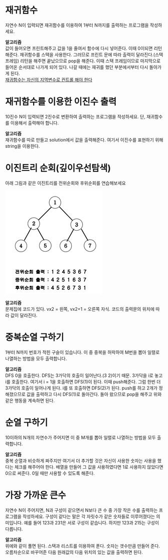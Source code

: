 # 재귀함수

자연수 N이 입력되면 재귀함수를 이용하여 1부터 N까지를 출력하는 프로그램을 작성하세요.

<strong>알고리즘</strong><br>
값이 들어오면 프린트해주고 값을 1을 줄여서 함수에 다시 넣어준다. 이때 0이되면 리턴해준다.
재귀함수를 스택을 사용한다. 그러므로 프린트 문에 따라 출력이 달라진다.(스택 프레임) 리턴을 해주면 끝났으므로 pop을 해준다. 이때 스택 프레임이므로 마지막으로 들어온 순서대로 나가게 되어 있다. 나갈 때에는 재귀를 했던 부분에서부터 다시 돌아가게 된다. 
<br><u>재귀함수는 자신의 지역변수로 컨트롤 해야 한다</u>

# 재귀함수를 이용한 이진수 출력

10진수 N이 입력되면 2진수로 변환하여 출력하는 프로그램을 작성하세요.
단, 재귀함수를 이용해서 출력해야 합니다.

<strong>알고리즘</strong><br>
재귀함수를 따로 만들고 solution에서 값을 출력해준다. 여기서 이진수를 표현하기 위해 string을 이용한다.

# 이진트리 순회(깊이우선탐색)

아래 그림과 같은 이진트리를 전위순회와 후위순회를 연습해보세요
<p><img src = "./DFS.PNG"></p>

<strong>알고리즘</strong><br>
문제집에 코드가 있다. vx2 = 왼쪽, vx2+1 = 오른쪽 자식. 코드의 출력문의 위치에 따라 값이 달라진다.

# 중복순열 구하기

1부터 N까지 번호가 적힌 구슬이 있습니다. 이 중 중복을 허락하여 M번을 뽑아 일렬로 나열하는 방법을 모두 출력합니다.

<strong>알고리즘</strong><br>
DFS 0을 호출한다. DFS는 3가닥의 호출이 일어난다.(3 2)이기 때문. 3가닥을 i로 놓고 i를 호출한다. 여기서 i = 1을 호출하면 DFS(1)이 된다. 이때 push해준다. 그럼 한번 더 3가닥의 호출이 일어나게 된다. i를 또 호출하면 DFS(2)가 된다. push를 하고 2개가 정해졌으므로 값을 출력하고 다시 DFS(1)로 돌아간다. 돌아 왔으므로 pop을 해주고 위와 같은 행동을 계속하면 된다.

# 순열 구하기

10이하의 N개의 자연수가 주어지면 이 중 M개를 뽑아 일렬로 나열하는 방법을 모두 출력합니다.

<strong>알고리즘</strong><br>
중복 순열과 비슷하게 짜주지만 여기서 더 추가할 것은 자신이 사용한 숫자는 사용을 했다는 체크를 해주어야 한다. 배열을 만들어 그 값을 사용하였다면 1로 사용하지 않았다면 0으로 써준다. 0일 때만 사용할 수 있도록 해준다.

# 가장 가까운 큰수

자연수 N이 주어지면, N과 구성이 같으면서 N보다 큰 수 중 가장 작은 수를 출력하는 프로그램을 작성하세요.
구성이 같다는 말은 각 자릿수가 같은 숫자들로 이루어졌다는 의미입니다. 예를 들어 123과 231은 서로 구성이 같습니다. 하지만 123과 215는 구성이 다릅니다.

<strong>알고리즘</strong><br>
위에와 같이 풀면 된다. 스택과 리스트를 이용하여 푼다. 숫자는 갯수만큼 만들어 준다. 오름차순으로 바꾸어준 다음 원래값의 다음 위치의 있는 값을 출력하면 된다.
